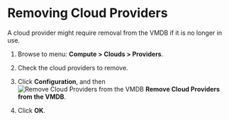 # Removing Cloud Providers

A cloud provider might require removal from the
VMDB if it is no longer in use.

1. Browse to menu: **Compute > Clouds > Providers**.

2. Check the cloud providers to remove.

3. Click **Configuration**, and then
   ![Remove Cloud Providers from the VMDB](../images/2098.png) **Remove Cloud Providers from the VMDB**.

4. Click **OK**.
